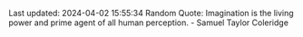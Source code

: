 Last updated: 2024-04-02 15:55:34
Random Quote: Imagination is the living power and prime agent of all human perception. - Samuel Taylor Coleridge